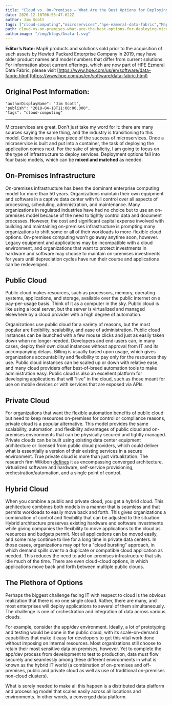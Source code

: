 ```yaml
---
title: "Cloud vs. On-Premises – What Are the Best Options for Deploying Microservices with Containers?"
date: 2020-12-16T06:55:47.622Z
author: Jim Scott 
tags: ["cloud-computing","microservices","hpe-ezmeral-data-fabric","MapR"]
path: cloud-vs-on-premises-what-are-the-best-options-for-deploying-microservic
authorimage: "/img/blogs/Avatar1.svg"
---
```

**Editor’s Note:** MapR products and solutions sold prior to the acquisition of such assets by Hewlett Packard Enterprise Company in 2019, may have older product names and model numbers that differ from current solutions. For information about current offerings, which are now part of HPE Ezmeral Data Fabric, please visit [https://www.hpe.com/us/en/software/data-fabric.html](https://www.hpe.com/us/en/software/data-fabric.html)

## Original Post Information:

```
"authorDisplayName": "Jim Scott",
"publish": "2018-04-18T11:00:00.000",
"tags": "cloud-computing"
```
---

Microservices are great. Don't just take my word for it: there are many sources saying the same thing, and the industry is transitioning to this model. Containers are a key piece of the success of microservices. Once a microservice is built and put into a container, the task of deploying the application comes next. For the sake of simplicity, I am going to focus on the type of infrastructure to deploy services. Deployment options fall into four basic models, which can be **mixed and matched** as needed.

## On-Premises Infrastructure

On-premises infrastructure has been the dominant enterprise computing model for more than 50 years. Organizations maintain their own equipment and software in a captive data center with full control over all aspects of processing, scheduling, administration, and maintenance. Many organizations in regulated industries have had no choice but to use an on-premises model because of the need to tightly control data and document processes. However, the cost and significant capital expense involved with building and maintaining on-premises infrastructure is prompting many organizations to shift some or all of their workloads to more-flexible cloud options. On-premises computing won't go away anytime soon, however. Legacy equipment and applications may be incompatible with a cloud environment, and organizations that want to protect investments in hardware and software may choose to maintain on-premises investments for years until depreciation cycles have run their course and applications can be redeveloped.

## Public Cloud

Public cloud makes resources, such as processors, memory, operating systems, applications, and storage, available over the public internet on a pay-per-usage basis. Think of it as a computer in the sky. Public cloud is like using a local server, but the server is virtualized and managed elsewhere by a cloud provider with a high degree of automation.

Organizations use public cloud for a variety of reasons, but the most popular are flexibility, scalability, and ease of administration. Public cloud instances can be launched with a few mouse clicks and just as easily taken down when no longer needed. Developers and end-users can, in many cases, deploy their own cloud instances without approval from IT and its accompanying delays. Billing is usually based upon usage, which gives organizations accountability and flexibility to pay only for the resources they use. Public cloud instances can be scaled up or down with relative ease, and many cloud providers offer best-of-breed automation tools to make administration easy. Public cloud is also an excellent platform for developing applications that will "live" in the cloud, such as those meant for use on mobile devices or with services that are exposed via APIs.

## Private Cloud

For organizations that want the flexible automation benefits of public cloud but need to keep resources on-premises for control or compliance reasons, private cloud is a popular alternative. This model provides the same scalability, automation, and flexibility advantages of public cloud and on-premises environments that can be physically secured and tightly managed. Private clouds can be built using existing data center equipment architecture or licensed from public cloud providers, which could deliver what is essentially a version of their existing services in a secure environment. True private cloud is more than just virtualization. The research firm Wikibon [defines](https://wikibon.com/true-private-cloud-will-begin-shipping-to-the-market-in-2016/) it as encompassing converged architecture, virtualized software and hardware, self-service provisioning, orchestration/automation, and a single point of control.

## Hybrid Cloud

When you combine a public and private cloud, you get a hybrid cloud. This architecture combines both models in a manner that is seamless and that permits workloads to easily move back and forth. This gives organizations a combination of control and flexibility that can be adjusted to the situation. Hybrid architecture preserves existing hardware and software investments while giving companies the flexibility to move applications to the cloud as resources and budgets permit. Not all applications can be moved easily, and some may continue to live for a long time in private data centers. In those cases, organizations may opt for a "cloud bursting" approach, in which demand spills over to a duplicate or compatible cloud application as needed. This reduces the need to add on-premises infrastructure that sits idle much of the time. There are even cloud-cloud options, in which applications move back and forth between multiple public clouds.

## The Plethora of Options

Perhaps the biggest challenge facing IT with respect to cloud is the obvious realization that there is no one single cloud. Rather, there are many, and most enterprises will deploy applications to several of them simultaneously. The challenge is one of orchestration and integration of data across various clouds.

For example, consider the app/dev environment. Ideally, a lot of prototyping and testing would be done in the public cloud, with its scale-on-demand capabilities that make it easy for developers to get this vital work done without imposing on internal resources. Most organizations still choose to retain their most sensitive data on premises, however. Yet to complete the app/dev process from development to test to production, data must flow securely and seamlessly among these different environments in what is known as the hybrid IT world (a combination of on-premises and off-premises, public and private cloud as well as use of traditional on-premises non-cloud clusters).

What is sorely needed to make all this happen is a distributed data platform and processing model that scales easily across all locations and environments. In other words, a converged data platform.